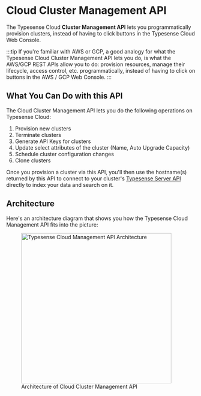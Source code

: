 # Cloud Cluster Management API <Badge type="tip" text="Advanced" vertical="middle" />

The Typesense Cloud **Cluster Management API** lets you programmatically provision clusters, 
instead of having to click buttons in the Typesense Cloud Web Console.

:::tip
If you're familiar with AWS or GCP, a good analogy for what the Typesense Cloud Cluster Management API lets you do, is what the AWS/GCP REST APIs allow you to do: 
provision resources, manage their lifecycle, access control, etc. programmatically, instead of having to click on buttons in the AWS / GCP Web Console.
:::

## What You Can Do with this API

The Cloud Cluster Management API lets you do the following operations on Typesense Cloud:

1. Provision new clusters
2. Terminate clusters
3. Generate API Keys for clusters
4. Update select attributes of the cluster (Name, Auto Upgrade Capacity)
5. Schedule cluster configuration changes
6. Clone clusters

Once you provision a cluster via this API,
you'll then use the hostname(s) returned by this API to connect to your cluster's [Typesense Server API](/api) directly to index your data and search on it.

## Architecture

Here's an architecture diagram that shows you how the Typesense Cloud Management API fits into the picture: 

<figure>
<img src="~@images/cloud-management-api/management-api-architecture.png" alt="Typesense Cloud Management API Architecture" height="400">
<figcaption>Architecture of Cloud Cluster Management API</figcaption>
</figure>